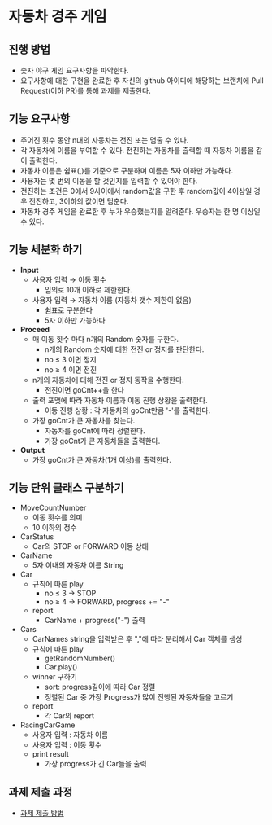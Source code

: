 # 자동차 경주 게임

## 진행 방법
* 숫자 야구 게임 요구사항을 파악한다.
* 요구사항에 대한 구현을 완료한 후 자신의 github 아이디에 해당하는 브랜치에 Pull Request(이하 PR)를 통해 과제를 제출한다.

## 기능 요구사항
- 주어진 횟수 동안 n대의 자동차는 전진 또는 멈출 수 있다.
- 각 자동차에 이름을 부여할 수 있다. 전진하는 자동차를 출력할 때 자동차 이름을 같이 출력한다.
- 자동차 이름은 쉼표(,)를 기준으로 구분하며 이름은 5자 이하만 가능하다.
- 사용자는 몇 번의 이동을 할 것인지를 입력할 수 있어야 한다.
- 전진하는 조건은 0에서 9사이에서 random값을 구한 후 random값이 4이상일 경우 전진하고, 3이하의 값이면 멈춘다.
- 자동차 경주 게임을 완료한 후 누가 우승했는지를 알려준다. 우승자는 한 명 이상일 수 있다.
    
## 기능 세분화 하기
- **Input**
    - 사용자 입력 → 이동 횟수
        - 임의로 10개 이하로 제한한다.
    - 사용자 입력 → 자동차 이름 (자동차 갯수 제한이 없음)
        - 쉼표로 구분한다
        - 5자 이하만 가능하다
- **Proceed**
    - 매 이동 횟수 마다 n개의 Random 숫자를 구한다.
        - n개의 Random 숫자에 대한 전진 or 정지를 판단한다.
        - no ≤ 3 이면 정지
        - no ≥ 4 이면 전진
    - n개의 자동차에 대해 전진 or 정지 동작을 수행한다.
        - 전진이면 goCnt++을 한다
    - 출력 포맷에 따라 자동차 이름과 이동 진행 상황을 출력한다.
        - 이동 진행 상황 : 각 자동차의 goCnt만큼 '-'를 출력한다.
    - 가장 goCnt가 큰 자동차를 찾는다.
        - 자동차를 goCnt에 따라 정렬한다.
        - 가장 goCnt가 큰 자동차들을 출력한다.
- **Output**
    - 가장 goCnt가 큰 자동차(1개 이상)를 출력한다.

## 기능 단위 클래스 구분하기

- MoveCountNumber
    - 이동 횟수를 의미
    - 10 이하의 정수
- CarStatus
    - Car의 STOP or FORWARD 이동 상태
- CarName
    - 5자 이내의 자동차 이름 String
- Car
    - 규칙에 따른 play
        - no ≤ 3 → STOP
        - no ≥ 4 → FORWARD, progress += "-"
    - report
        - CarName + progress("-") 출력
- Cars
    - CarNames string을 입력받은 후 ","에 따라 분리해서 Car 객체를 생성
    - 규칙에 따른 play
        - getRandomNumber()
        - Car.play()
    - winner 구하기
        - sort: progress길이에 따라 Car 정렬
        - 정렬된 Car 중 가장 Progress가 많이 진행된 자동차들을 고르기
    - report
        - 각 Car의 report
- RacingCarGame
    - 사용자 입력 : 자동차 이름
    - 사용자 입력 : 이동 횟수
    - print result
        - 가장 progress가 긴 Car들을 출력

## 과제 제출 과정
* [과제 제출 방법](https://github.com/next-step/nextstep-docs/tree/master/precourse)
